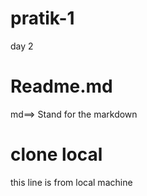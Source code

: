 # pratik-1
day 2
# Readme.md
md==> Stand for the markdown

# clone local
this line is from local machine